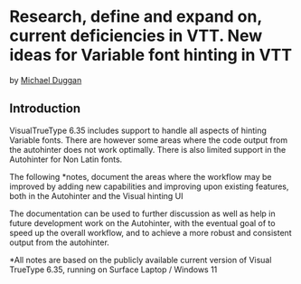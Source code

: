 # Research, define and expand on, current deficiencies in VTT. New ideas for Variable font hinting in VTT

by [Michael Duggan](https://twitter.com/mickduggan)

## Introduction

VisualTrueType 6.35 includes support to handle all aspects of hinting Variable fonts. There are however some areas where the code output from the autohinter does not work optimally. There is also limited support in the Autohinter for Non Latin fonts.
 
The following *notes, document the areas where the workflow may be improved by adding new capabilities and improving upon existing features, both in the Autohinter and the Visual hinting UI 
 
The documentation can be used to further discussion as well as help in future development work on the Autohinter, with the eventual goal of to speed up the overall workflow, and to achieve a more robust and consistent output from the autohinter.
 
*All notes are based on the publicly available current version of Visual TrueType 6.35, running on Surface Laptop  / Windows 11

 

